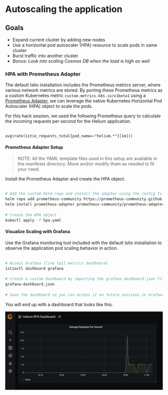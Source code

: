# Autoscaling the application

## Goals

- Expand current cluster by adding new nodes
- Use a horizontal pod autoscaler (HPA) resource to scale pods in same cluster
- Burst traffic into another cluster
- *Bonus: Look into scaling Cosmos DB when the load is high as well*

### HPA with Prometheus Adapter

The default Istio installation includes the Prometheus metrics server, where various network metrics are stored. By porting these Prometheus metrics as a custom Kubernetes metric `custom.metrics.k8s.io/v1beta1` using a [Prometheus Adapter](https://github.com/DirectXMan12/k8s-prometheus-adapter), we can leverage the native Kubernetes Horizontal Pod Autoscaler (HPA) object to scale the pods.

For this hack session, we used the following Prometheus query to calculate the incoming requests per second for the Helium application.

```promql

avg(rate(istio_requests_total{pod_name=~"helium.*"}[1m]))

```

#### Prometheus Adapter Setup

> NOTE: All the YAML template files used in this setup are available in the manifests directory. Move and/or modify them as needed to fit your need.

Install the Prometheus Adapter and create the HPA object.

```bash

# Add the custom helm repo and install the adapter using the config file
helm repo add prometheus-community https://prometheus-community.github.io/helm-charts
helm install prometheus-adapter prometheus-community/prometheus-adapter -f prom-adapter-config.yaml

# Create the HPA object
kubectl apply -f hpa.yaml

```

#### Visualize Scaling with Grafana

Use the Grafana monitoring tool included with the default Istio installation to observe the application pod scaling behavior in action.

```bash

# Access Grafana (live tail metrics dashboard)
istioctl dashboard grafana

# Create a custom dashboard by importing the grafana-dashboard.json file into Grafana
grafana-dashboard.json

# Save the dashboard so you can access it on future sessions in Grafana

```

You will end up with a dashboard that looks like this.

![alt text](./images/grafana-dashboard.png "Sample Grafana Dashboard")
